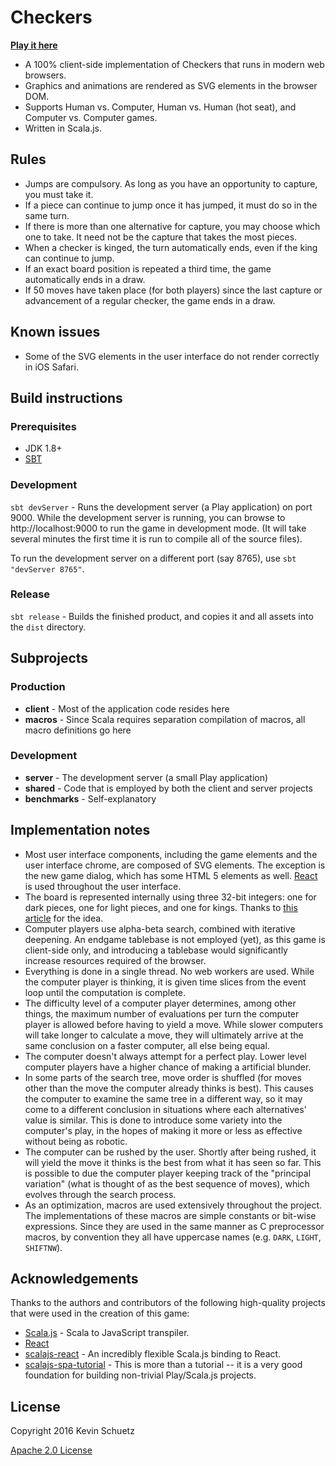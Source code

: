 # Checkers

**[Play it here](http://kschuetz.github.io/checkers)**

- A 100% client-side implementation of Checkers that runs in modern web browsers.
- Graphics and animations are rendered as SVG elements in the browser DOM.
- Supports Human vs. Computer, Human vs. Human (hot seat), and Computer vs. Computer games.
- Written in Scala.js.

## Rules

- Jumps are compulsory.  As long as you have an opportunity to capture, you must take it.  
- If a piece can continue to jump once it has jumped, it must do so in the same turn.
- If there is more than one alternative for capture, you may choose which one to take.  It need not be the capture that takes the most pieces.
- When a checker is kinged, the turn automatically ends, even if the king can continue to jump. 
- If an exact board position is repeated a third time, the game automatically ends in a draw.
- If 50 moves have taken place (for both players) since the last capture or advancement of a regular checker, the game ends in a draw.

## Known issues

- Some of the SVG elements in the user interface do not render correctly in iOS Safari.


## Build instructions

### Prerequisites

- JDK 1.8+
- [SBT](http://www.scala-sbt.org "SBT")

### Development

`sbt devServer` - Runs the development server (a Play application) on port 9000.  While the development server is running, you can browse to http://localhost:9000 to run the game in development mode.  (It will take several minutes the first time it is run to compile all of the source files).

To run the development server on a different port (say 8765), use `sbt "devServer 8765"`.

### Release

`sbt release` - Builds the finished product, and copies it and all assets into the `dist` directory.

## Subprojects

### Production

- **client** - Most of the application code resides here
- **macros** - Since Scala requires separation compilation of macros, all macro definitions go here

### Development

- **server** - The development server (a small Play application)
- **shared** - Code that is employed by both the client and server projects
- **benchmarks** - Self-explanatory

## Implementation notes

- Most user interface components, including the game elements and the user interface chrome, are composed of SVG elements.  The exception is the new game dialog, which has some HTML 5 elements as well.  [React](https://facebook.github.io/react/) is used throughout the user interface.
- The board is represented internally using three 32-bit integers: one for dark pieces, one for light pieces, and one for kings.  Thanks to [this article](http://www.3dkingdoms.com/checkers/bitboards.htm) for the idea.
- Computer players use alpha-beta search, combined with iterative deepening.  An endgame tablebase is not employed (yet), as this game is client-side only, and introducing a tablebase would significantly increase resources required of the browser.
- Everything is done in a single thread.  No web workers are used.  While the computer player is thinking, it is given time slices from the event loop until the computation is complete.
- The difficulty level of a computer player determines, among other things, the maximum number of evaluations per turn the computer player is allowed before having to yield a move.  While slower computers will take longer to calculate a move, they will ultimately arrive at the same conclusion on a faster computer, all else being equal.
- The computer doesn't always attempt for a perfect play.  Lower level computer players have a higher chance of making a artificial blunder.
- In some parts of the search tree, move order is shuffled (for moves other than the move the computer already thinks is best).  This causes the computer to examine the same tree in a different way, so it may come to a different conclusion in situations where each alternatives' value is similar.  This is done to introduce some variety into the computer's play, in the hopes of making it more or less as effective without being as robotic.
- The computer can be rushed by the user. Shortly after being rushed, it will yield the move it thinks is the best from what it has seen so far.  This is possible to due the computer player keeping track of the "principal variation" (what is thought of as the best sequence of moves), which evolves through the search process.
- As an optimization, macros are used extensively throughout the project.  The implementations of these macros are simple constants or bit-wise expressions.  Since they are used in the same manner as C preprocessor macros, by convention they all have uppercase names (e.g. `DARK`, `LIGHT`, `SHIFTNW`).


## Acknowledgements

Thanks to the authors and contributors of the following high-quality projects that were used in the creation of this game:

- [Scala.js](https://www.scala-js.org) - Scala to JavaScript transpiler.
- [React](https://facebook.github.io/react/) 
- [scalajs-react](https://github.com/japgolly/scalajs-react) - An incredibly flexible Scala.js binding to React.
- [scalajs-spa-tutorial](https://github.com/ochrons/scalajs-spa-tutorial) - This is more than a tutorial -- it is a very good foundation for building non-trivial Play/Scala.js projects.

## License

Copyright 2016 Kevin Schuetz

[Apache 2.0 License](http://www.apache.org/licenses/LICENSE-2.0)
